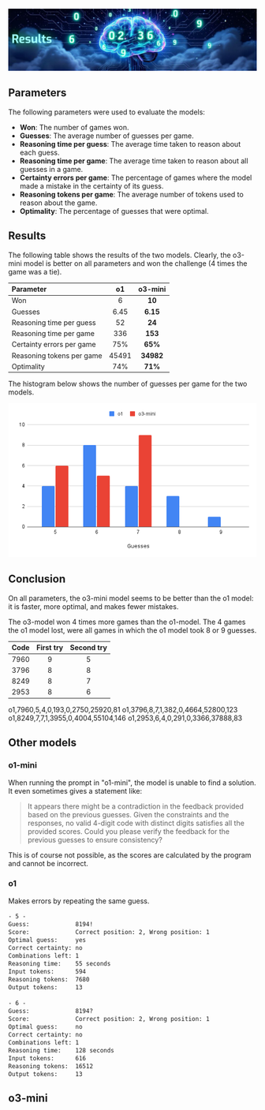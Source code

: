![](/img/results_header.png)

## Parameters

The following parameters were used to evaluate the models:

- **Won**: The number of games won.
- **Guesses**: The average number of guesses per game.
- **Reasoning time per guess**: The average time taken to reason about each guess.
- **Reasoning time per game**: The average time taken to reason about all guesses in a game.
- **Certainty errors per game**: The percentage of games where the model made a mistake in the certainty of its guess.
- **Reasoning tokens per game**: The average number of tokens used to reason about the game.
- **Optimality**: The percentage of guesses that were optimal.





## Results

The following table shows the results of the two models. Clearly, the o3-mini model is better on all parameters and won the challenge (4 times the game was a tie).

| Parameter | o1 | o3-mini |
| :--- | :---: | :---: |
| Won | 6 | **10** |
| Guesses | 6.45 | **6.15** |
| Reasoning time per guess | 52 | **24** |
| Reasoning time per game | 336 | **153** |
| Certainty errors per game | 75% | **65%** |
| Reasoning tokens per game | 45491 | **34982** |
| Optimality | 74% | **71%** |

The histogram below shows the number of guesses per game for the two models.

![](/img/guesses_histogram.png)

## Conclusion

On all parameters, the o3-mini model seems to be better than the o1 model: it is faster, more optimal, and makes fewer mistakes.

The o3-model won 4 times more games than the o1-model. The 4 games the o1 model lost, were all games in which the o1 model took 8 or 9 guesses.


| Code | First try | Second try |
| :--- | :---: | :---: |
| 7960 | 9 | 5 |
| 3796 | 8 | 8 |
| 8249 | 8 | 7 |
| 2953 | 8 | 6 |




o1,7960,5,4,0,193,0,2750,25920,81
o1,3796,8,7,1,382,0,4664,52800,123
o1,8249,7,7,1,3955,0,4004,55104,146
o1,2953,6,4,0,291,0,3366,37888,83


## Other models

### o1-mini

When running the prompt in "o1-mini", the model is unable to find a solution. It even sometimes gives a statement like:

> It appears there might be a contradiction in the feedback provided based on the previous guesses. Given the constraints and the responses, no valid 4-digit code with distinct digits satisfies all the provided scores. Could you please verify the feedback for the previous guesses to ensure consistency?

This is of course not possible, as the scores are calculated by the program and cannot be incorrect.

### o1

Makes errors by repeating the same guess.

```
- 5 -
Guess:             8194!
Score:             Correct position: 2, Wrong position: 1
Optimal guess:     yes
Correct certainty: no
Combinations left: 1
Reasoning time:    55 seconds
Input tokens:      594
Reasoning tokens:  7680
Output tokens:     13

- 6 -
Guess:             8194?
Score:             Correct position: 2, Wrong position: 1
Optimal guess:     no
Correct certainty: no
Combinations left: 1
Reasoning time:    128 seconds
Input tokens:      616
Reasoning tokens:  16512
Output tokens:     13
```

## o3-mini